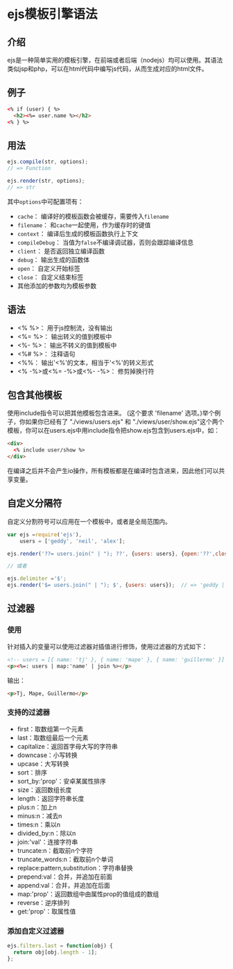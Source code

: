 # ejs模板引擎语法

## 介绍

ejs是一种简单实用的模板引擎，在前端或者后端（nodejs）均可以使用。其语法类似jsp和php，可以在html代码中编写js代码，从而生成对应的html文件。

## 例子

```html
<% if (user) { %>
  <h2><%= user.name %></h2>
<% } %>
```

## 用法

```javascript
ejs.compile(str, options);
// => Function

ejs.render(str, options);
// => str
```

其中`options`中可配置项有：

* `cache`： 编译好的模板函数会被缓存，需要传入`filename`
* `filename`： 和`cache`一起使用，作为缓存时的键值
* `context`： 编译后生成的模板函数执行上下文
* `compileDebug`： 当值为`false`不编译调试器，否则会跟踪编译信息
* `client`： 是否返回独立编译函数
* `debug`： 输出生成的函数体
* `open`： 自定义开始标签
* `close`：  自定义结束标签
* 其他添加的参数均为模板参数

## 语法

* <% %>： 用于js控制流，没有输出
* <%= %>： 输出转义的值到模板中
* <%- %>： 输出不转义的值到模板中
* <%# %>： 注释语句
* <%%： 输出'<%'的文本，相当于'<%'的转义形式
* <% -%>或<%= -%>或<%- -%>： 修剪掉换行符

## 包含其他模板

使用include指令可以把其他模板包含进来。 (这个要求 'filename' 选项。)举个例子，你如果你已经有了 "./views/users.ejs" 和 "./views/user/show.ejs"这个两个模板，你可以在users.ejs中用include指令把show.ejs包含到users.ejs中，如：

```html
<div>
  <% include user/show %>
</div>
```

在编译之后并不会产生io操作，所有模板都是在编译时包含进来，因此他们可以共享变量。

## 自定义分隔符

自定义分割符号可以应用在一个模板中，或者是全局范围内。

```javascript
var ejs =require('ejs'),
    users = ['geddy', 'neil', 'alex'];

ejs.render('??= users.join(" | "); ??', {users: users}, {open:'??',close:'??'});  // => 'geddy | neil | alex'

// 或者

ejs.delimiter ='$';
ejs.render('$= users.join(" | "); $', {users: users});  // => 'geddy | neil | alex'
```

## 过滤器

### 使用

针对插入的变量可以使用过滤器对插值进行修饰，使用过滤器的方式如下：

```html
<!-- users = [{ name: 'tj' }, { name: 'mape' }, { name: 'guillermo' }] -->
<p><%=: users | map:'name' | join %></p>
```
输出：

```html
<p>Tj, Mape, Guillermo</p>
```

### 支持的过滤器

* first：取数组第一个元素
* last：取数组最后一个元素
* capitalize：返回首字母大写的字符串
* downcase：小写转换
* upcase：大写转换
* sort：排序
* sort_by:'prop'：安卓某属性排序
* size：返回数组长度
* length：返回字符串长度
* plus:n：加上n
* minus:n：减去n
* times:n：乘以n
* divided_by:n：除以n
* join:'val'：连接字符串
* truncate:n：截取前n个字符
* truncate_words:n：截取前n个单词
* replace:pattern,substitution：字符串替换
* prepend:val：合并，并追加在前面
* append:val：合并，并追加在后面
* map:'prop'：返回数组中由属性prop的值组成的数组
* reverse：逆序排列
* get:'prop'：取属性值

### 添加自定义过滤器

```javascript
ejs.filters.last = function(obj) {
  return obj[obj.length - 1];
};
```




